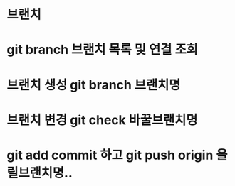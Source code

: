 # 브랜치

# git branch 브랜치 목록 및 연결 조회

# 브랜치 생성 git branch 브랜치명

# 브랜치 변경 git check 바꿀브랜치명

# git add commit 하고 git push origin 올릴브랜치명..
